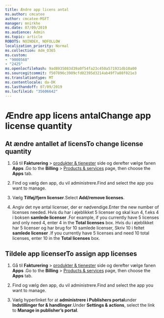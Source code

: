 ```yaml
---
title: Ændre app licens antal
ms.author: cmcatee
author: cmcatee-MSFT
manager: mnirkhe
ms.date: 07/09/2019
ms.audience: Admin
ms.topic: article
ROBOTS: NOINDEX, NOFOLLOW
localization_priority: Normal
ms.collection: Adm_O365
ms.custom:
- "9000568"
- "2425"
ms.openlocfilehash: 9ad8935083d39a0f54fa23c450a571931db10a00
ms.sourcegitcommit: f507896c3909cfd02395d3214ab49f7a08f021e3
ms.translationtype: MT
ms.contentlocale: da-DK
ms.lasthandoff: 07/09/2019
ms.locfileid: "35606642"
---
```

# <a name="change-app-license-quantity"></a><span data-ttu-id="8434e-102">Ændre app licens antal</span><span class="sxs-lookup"><span data-stu-id="8434e-102">Change app license quantity</span></span>

## <a name="to-change-license-quantity"></a><span data-ttu-id="8434e-103">At ændre antallet af licens</span><span class="sxs-lookup"><span data-stu-id="8434e-103">To change license quantity</span></span>

1. <span data-ttu-id="8434e-104">Gå til **Fakturering** > [produkter & tjenester](https://go.microsoft.com/fwlink/p/?linkid=842054) side og derefter vælge fanen **Apps** .</span><span class="sxs-lookup"><span data-stu-id="8434e-104">Go to the **Billing** > [Products & services](https://go.microsoft.com/fwlink/p/?linkid=842054) page, then choose the **Apps** tab.</span></span>

2. <span data-ttu-id="8434e-105">Find og vælg den app, du vil administrere.</span><span class="sxs-lookup"><span data-stu-id="8434e-105">Find and select the app you want to manage.</span></span>  

3. <span data-ttu-id="8434e-106">Vælg **Tilføj/fjern licenser**.</span><span class="sxs-lookup"><span data-stu-id="8434e-106">Select **Add/remove licenses**.</span></span>

4. <span data-ttu-id="8434e-107">Angiv det nye antal licenser, der er nødvendige.</span><span class="sxs-lookup"><span data-stu-id="8434e-107">Enter the new number of licenses needed.</span></span> <span data-ttu-id="8434e-108">Hvis du har i øjeblikket 5 licenser og skal kun 4, f.eks 4 i boksen **samlede licenser** .</span><span class="sxs-lookup"><span data-stu-id="8434e-108">For example, if you currently have 5 licenses and only need 4, enter 4 in the **Total licenses** box.</span></span> <span data-ttu-id="8434e-109">Hvis du i øjeblikket har 5 licenser og har brug for 10 samlede licenser, Skriv 10 i feltet **samlede licenser** .</span><span class="sxs-lookup"><span data-stu-id="8434e-109">If you currently have 5 licenses and need 10 total licenses, enter 10 in the **Total licenses** box.</span></span>

## <a name="to-assign-app-licenses"></a><span data-ttu-id="8434e-110">Tildele app licenser</span><span class="sxs-lookup"><span data-stu-id="8434e-110">To assign app licenses</span></span>

1. <span data-ttu-id="8434e-111">Gå til **Fakturering** > [produkter & tjenester](https://go.microsoft.com/fwlink/p/?linkid=842054) side og derefter vælge fanen **Apps** .</span><span class="sxs-lookup"><span data-stu-id="8434e-111">Go to the **Billing** > [Products & services](https://go.microsoft.com/fwlink/p/?linkid=842054) page, then choose the **Apps** tab.</span></span>

2. <span data-ttu-id="8434e-112">Find og vælg den app, du vil administrere.</span><span class="sxs-lookup"><span data-stu-id="8434e-112">Find and select the app you want to manage.</span></span>  

3. <span data-ttu-id="8434e-113">Vælg hyperlinket for at **administrere i Publishers portal**under **Indstillinger for & handlinger**.</span><span class="sxs-lookup"><span data-stu-id="8434e-113">Under **Settings & actions**, select the link to **Manage in publisher’s portal**.</span></span>
